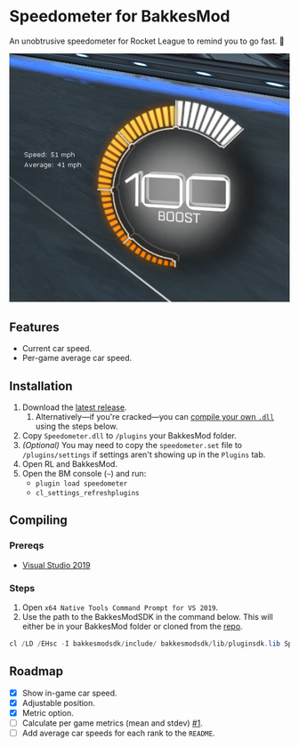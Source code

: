 # Speedometer for BakkesMod

An unobtrusive speedometer for Rocket League to remind you to go fast. 🌠

![Preview](https://raw.githubusercontent.com/mtimkovich/SpeedometerPlugin/main/preview.png)

## Features

- Current car speed.
- Per-game average car speed.

## Installation

1. Download the [latest release][release].
   1. Alternatively—if you're cracked—you can [compile your own `.dll`][compile] using the steps below.
3. Copy `Speedometer.dll` to `/plugins` your BakkesMod folder.
4. _(Optional)_ You may need to copy the `speedometer.set` file to `/plugins/settings` if settings
   aren't showing up in the `Plugins` tab.
5. Open RL and BakkesMod.
6. Open the BM console (`~`) and run:
    - `plugin load speedometer`
    - `cl_settings_refreshplugins`

## Compiling

### Prereqs

- [Visual Studio 2019][vs]

### Steps

1. Open `x64 Native Tools Command Prompt for VS 2019`.
2. Use the path to the BakkesModSDK in the command below. This will either be in your BakkesMod
folder or cloned from the [repo][bakkessdk].

```powershell
cl /LD /EHsc -I bakkesmodsdk/include/ bakkesmodsdk/lib/pluginsdk.lib Speedometer.cpp
```

## Roadmap

- [x] Show in-game car speed.
- [x] Adjustable position.
- [x] Metric option.
- [ ] Calculate per game metrics (mean and stdev) [#1][1].
- [ ] Add average car speeds for each rank to the `README`.

[release]: https://github.com/mtimkovich/SpeedometerPlugin/releases
[compile]: https://github.com/mtimkovich/SpeedometerPlugin#compiling
[vs]: https://visualstudio.microsoft.com/
[bakkessdk]: https://github.com/bakkesmodorg/BakkesModSDK
[1]: https://github.com/mtimkovich/SpeedometerPlugin/issues/1
